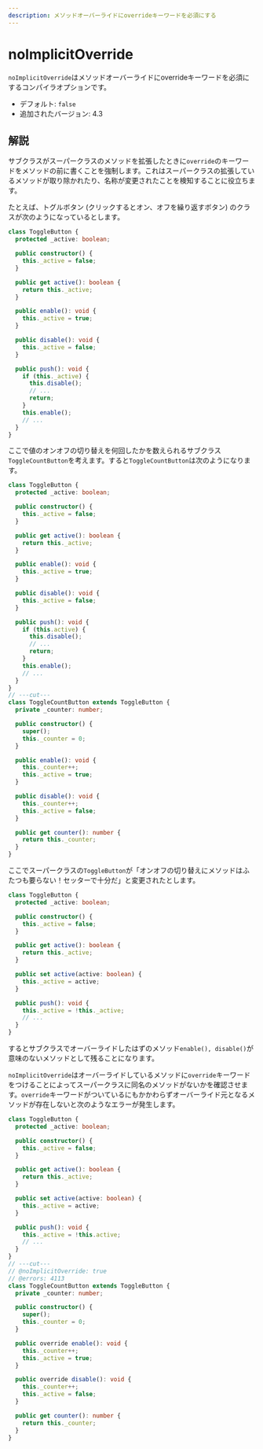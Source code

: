 ```yaml
---
description: メソッドオーバーライドにoverrideキーワードを必須にする
---
```


# noImplicitOverride

`noImplicitOverride`はメソッドオーバーライドにoverrideキーワードを必須にするコンパイラオプションです。

- デフォルト: `false`
- 追加されたバージョン: 4.3

## 解説

サブクラスがスーパークラスのメソッドを拡張したときに`override`のキーワードをメソッドの前に書くことを強制します。これはスーパークラスの拡張しているメソッドが取り除かれたり、名称が変更されたことを検知することに役立ちます。

たとえば、トグルボタン (クリックするとオン、オフを繰り返すボタン) のクラスが次のようになっているとします。

```ts twoslash
class ToggleButton {
  protected _active: boolean;

  public constructor() {
    this._active = false;
  }

  public get active(): boolean {
    return this._active;
  }

  public enable(): void {
    this._active = true;
  }

  public disable(): void {
    this._active = false;
  }

  public push(): void {
    if (this._active) {
      this.disable();
      // ...
      return;
    }
    this.enable();
    // ...
  }
}
```

ここで値のオンオフの切り替えを何回したかを数えられるサブクラス`ToggleCountButton`を考えます。すると`ToggleCountButton`は次のようになります。

```ts twoslash
class ToggleButton {
  protected _active: boolean;

  public constructor() {
    this._active = false;
  }

  public get active(): boolean {
    return this._active;
  }

  public enable(): void {
    this._active = true;
  }

  public disable(): void {
    this._active = false;
  }

  public push(): void {
    if (this.active) {
      this.disable();
      // ...
      return;
    }
    this.enable();
    // ...
  }
}
// ---cut---
class ToggleCountButton extends ToggleButton {
  private _counter: number;

  public constructor() {
    super();
    this._counter = 0;
  }

  public enable(): void {
    this._counter++;
    this._active = true;
  }

  public disable(): void {
    this._counter++;
    this._active = false;
  }

  public get counter(): number {
    return this._counter;
  }
}
```

ここでスーパークラスの`ToggleButton`が「オンオフの切り替えにメソッドはふたつも要らない！セッターで十分だ」と変更されたとします。

```ts twoslash
class ToggleButton {
  protected _active: boolean;

  public constructor() {
    this._active = false;
  }

  public get active(): boolean {
    return this._active;
  }

  public set active(active: boolean) {
    this._active = active;
  }

  public push(): void {
    this._active = !this._active;
    // ...
  }
}
```

するとサブクラスでオーバーライドしたはずのメソッド`enable(), disable()`が意味のないメソッドとして残ることになります。

`noImplicitOverride`はオーバーライドしているメソッドに`override`キーワードをつけることによってスーパークラスに同名のメソッドがないかを確認させます。`override`キーワードがついているにもかかわらずオーバーライド元となるメソッドが存在しないと次のようなエラーが発生します。

```ts twoslash
class ToggleButton {
  protected _active: boolean;

  public constructor() {
    this._active = false;
  }

  public get active(): boolean {
    return this._active;
  }

  public set active(active: boolean) {
    this._active = active;
  }

  public push(): void {
    this._active = !this.active;
    // ...
  }
}
// ---cut---
// @noImplicitOverride: true
// @errors: 4113
class ToggleCountButton extends ToggleButton {
  private _counter: number;

  public constructor() {
    super();
    this._counter = 0;
  }

  public override enable(): void {
    this._counter++;
    this._active = true;
  }

  public override disable(): void {
    this._counter++;
    this._active = false;
  }

  public get counter(): number {
    return this._counter;
  }
}
```

